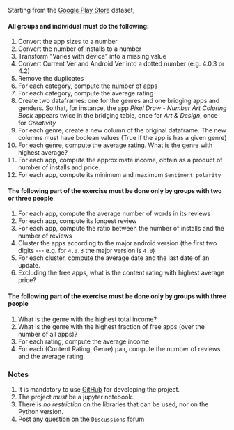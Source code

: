 Starting from the [Google Play Store](https://github.com/gdv/foundationsCS-2018/blob/master/ex-data/project/) dataset, 

#### All groups and individual must do the following:

1.  Convert the app sizes to a number
1.  Convert the number of installs to a number
1.  Transform "Varies with device" into a missing value
1.  Convert Current Ver and Android Ver into a dotted number (e.g. 4.0.3 or 4.2)
1.  Remove the duplicates
1.  For each category, compute the number of apps
1.  For each category, compute the average rating
1.  Create two dataframes: one for the genres and one bridging apps and genders. So that, for instance, the app *Pixel Draw - Number Art Coloring Book* appears twice in the bridging table, once for *Art & Design*, once for *Creativity*
1.  For each genre, create a new column of the original dataframe. The new columns must have boolean values (True if the app is has a given genre)
1.  For each genre, compute the average rating. What is the genre with highest average?
1.  For each app, compute the approximate income, obtain as a product of number of installs and price.
1.  For each app, compute its minimum and maximum `Sentiment_polarity`


#### The following part of the exercise must be done only by groups with two or three people

1.  For each app, compute the average number of words in its reviews
1.  For each app, compute its longest review
1.  For each app, compute the ratio between the number of installs and the number of reviews
1.  Cluster the apps according to the major android version (the first two digits --- e.g. for `4.0.3` the major version is `4.0`)
1.  For each cluster, compute the average date and the last date of an update.
1.  Excluding the free apps, what is the content rating with highest average price?

#### The following part of the exercise must be done only by groups with three people

1.  What is the genre with the highest total income?
1.  What is the genre with the highest fraction of free apps (over the number of all apps)?
1.  For each rating, compute the average income
1.  For each (Content Rating, Genre) pair, compute the number of reviews and the average rating.

### Notes

1.  It is mandatory to use [GitHub](https://www.github.com) for developing the project.
1.  The project *must* be a jupyter notebook. 
1.  There is *no restriction* on the libraries that can be used, nor on the Python version.
1.  Post any question on the `Discussions` forum
